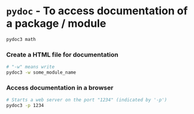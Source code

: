 # `pydoc` - To access documentation of a package / module

```bash
pydoc3 math
```

### Create a HTML file for documentation

```bash
# "-w" means write
pydoc3 -w some_module_name
```

### Access documentation in a browser

```bash
# Starts a web server on the port "1234" (indicated by '-p')
pydoc3 -p 1234
```

